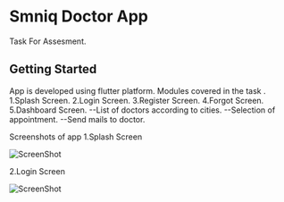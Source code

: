 # Smniq Doctor App

Task For Assesment.

## Getting Started
App is developed using flutter platform.
Modules covered in the task .
1.Splash Screen.
2.Login Screen.
3.Register Screen.
4.Forgot Screen.
5.Dashboard Screen.
--List of doctors according to cities.
--Selection of appointment.
--Send mails to doctor.

Screenshots of app
1.Splash Screen

![ScreenShot](https://raw.github.com/{wowankit23}/{Smniq}/{master}/{https://github.com/wowankit23/Smniq/blob/master/screenshots/Simulator%20Screen%20Shot%20-%20iPhone%208%20-%202021-06-01%20at%2022.55.41%20%232.png})

2.Login Screen

![ScreenShot](https://raw.github.com/{wowankit23}/{Smniq}/{master}/{"https://github.com/wowankit23/Smniq/blob/master/screenshots/Simulator%20Screen%20Shot%20-%20iPhone%208%20-%202021-06-01%20at%2022.55.50.png"})



